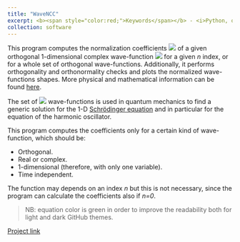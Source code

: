 ```yaml
---
title: "WaveNCC"
excerpt: <b><span style="color:red;">Keywords</span></b> - <i>Python, quantum mechanics, numerical analysis</i>. <br/><br/>A program to compute the normalization coefficients of a given orthogonal 1-D complex wave function.
collection: software
---
```


This program computes the normalization coefficients <img src="https://render.githubusercontent.com/render/math?math=\color{green}{c_n}"> of a given orthogonal 1-dimensional complex wave-function <img src="https://render.githubusercontent.com/render/math?math=\color{green}{\psi_n(x)}"> for a given *n* index, or for a whole set of orthogonal wave-functions. Additionally, it performs orthogonality and orthonormality checks and plots the normalized wave-functions shapes. More physical and mathematical information can be found [here](https://github.com/JustWhit3/WaveNCC/blob/main/doc/Background%20explanation.md).

The set of <img src="https://render.githubusercontent.com/render/math?math=\color{green}{\psi_n(x)}"> wave-functions is used in quantum mechanics to find a generic solution for the 1-D [Schrödinger equation](https://users.aber.ac.uk/ruw/teach/327/hatom.php) and in particular for the equation of the harmonic oscillator.

This program computes the coefficients only for a certain kind of wave-function, which should be:

- Orthogonal.
- Real or complex.
- 1-dimensional (therefore, with only one variable).
- Time independent.

The function may depends on an index *n* but this is not necessary, since the program can calculate the coefficients also if *n=0*.
> NB: equation color is green in order to improve the readability both for light and dark GitHub themes.

[Project link](https://github.com/JustWhit3/WaveNCC)
